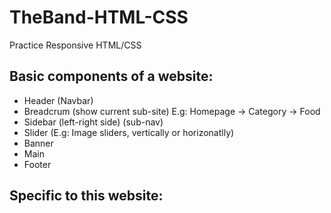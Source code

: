 # TheBand-HTML-CSS
Practice Responsive HTML/CSS
## Basic components of a website:
- Header (Navbar)
- Breadcrum (show current sub-site)     E.g: Homepage -> Category -> Food
- Sidebar (left-right side) (sub-nav)
- Slider (E.g: Image sliders, vertically or horizonatlly)
- Banner
- Main
- Footer
## Specific to this website:

